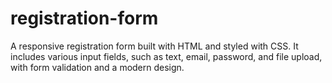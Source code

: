 # registration-form
A responsive registration form built with HTML and styled with CSS. It includes various input fields, such as text, email, password, and file upload, with form validation and a modern design.

